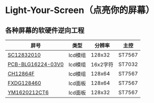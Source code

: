 # Light-Your-Screen（点亮你的屏幕）
##  各种屏幕的软硬件逆向工程

| 屏号                                                        | 类型    | 分辨率   | 主控   |
| ----------------------------------------------------------- | ------- | -------- | ------ |
| [SC12832010](SC12832010/SC12832010.md)                      | lcd模组 | 128x32   | ST7567 |
| [PCB-BLG16224-03V0](PCB-BLG16224-03V0/PCB-BLG16224-03V0.md) | lcd模组 | 16x2字符 | ST7032 |
| [CH12864F](CH12864F/CH12864F.md)                            | lcd模组 | 128x64   | ST7567 |
| [FXDG128460](FXDG128460/FXDG128460.md)                      | lcd面板 | 128x64   | ST7567 |
| [YM1620212CT6](YM1620212CT6/YM1620212CT6.md)                | lcd面板 | 128x32   | ST7567 |



